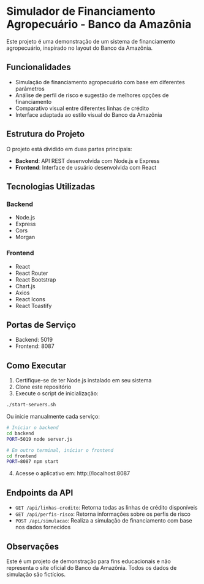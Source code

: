 # Simulador de Financiamento Agropecuário - Banco da Amazônia

Este projeto é uma demonstração de um sistema de financiamento agropecuário, inspirado no layout do Banco da Amazônia.

## Funcionalidades

- Simulação de financiamento agropecuário com base em diferentes parâmetros
- Análise de perfil de risco e sugestão de melhores opções de financiamento
- Comparativo visual entre diferentes linhas de crédito
- Interface adaptada ao estilo visual do Banco da Amazônia

## Estrutura do Projeto

O projeto está dividido em duas partes principais:

- **Backend**: API REST desenvolvida com Node.js e Express
- **Frontend**: Interface de usuário desenvolvida com React

## Tecnologias Utilizadas

### Backend
- Node.js
- Express
- Cors
- Morgan

### Frontend
- React
- React Router
- React Bootstrap
- Chart.js
- Axios
- React Icons
- React Toastify

## Portas de Serviço

- Backend: 5019
- Frontend: 8087

## Como Executar

1. Certifique-se de ter Node.js instalado em seu sistema
2. Clone este repositório
3. Execute o script de inicialização:

```bash
./start-servers.sh
```

Ou inicie manualmente cada serviço:

```bash
# Iniciar o backend
cd backend
PORT=5019 node server.js

# Em outro terminal, iniciar o frontend
cd frontend
PORT=8087 npm start
```

4. Acesse o aplicativo em: http://localhost:8087

## Endpoints da API

- `GET /api/linhas-credito`: Retorna todas as linhas de crédito disponíveis
- `GET /api/perfis-risco`: Retorna informações sobre os perfis de risco
- `POST /api/simulacao`: Realiza a simulação de financiamento com base nos dados fornecidos

## Observações

Este é um projeto de demonstração para fins educacionais e não representa o site oficial do Banco da Amazônia. Todos os dados de simulação são fictícios.